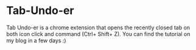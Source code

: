 # Tab-Undo-er

Tab Undo-er is a chrome extension that opens the recently closed tab on both icon click and command (Ctrl+ Shift+ Z).
You can find the tutorial on my blog in a few days :)

